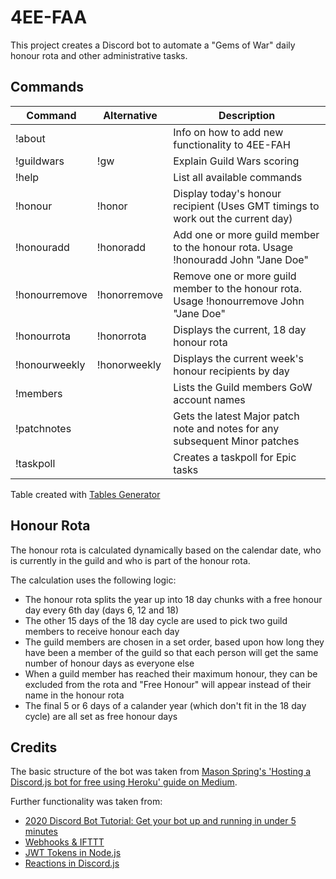 # 4EE-FAA

This project creates a Discord bot to automate a "Gems of War" daily honour rota and other administrative tasks.

## Commands

| Command       | Alternative  | Description                                                                               |
|---------------|--------------|-------------------------------------------------------------------------------------------|
| !about        |              | Info on how to add new functionality to 4EE-FAH                                           |
| !guildwars    | !gw          | Explain Guild Wars scoring                                                                |
| !help         |              | List all available commands                                                               |
| !honour       | !honor       | Display today's honour recipient (Uses GMT timings to work out the current day)           |
| !honouradd    | !honoradd    | Add one or more guild member to the honour rota. Usage !honouradd John "Jane Doe"         |
| !honourremove | !honorremove | Remove one or more guild member to the honour rota. Usage !honourremove John \"Jane Doe\" |
| !honourrota   | !honorrota   | Displays the current, 18 day honour rota                                                  |
| !honourweekly | !honorweekly | Displays the current week's honour recipients by day                                      |
| !members      |              | Lists the Guild members GoW account names                                                 |
| !patchnotes   |              | Gets the latest Major patch note and notes for any subsequent Minor patches               |
| !taskpoll     |              | Creates a taskpoll for Epic tasks                                                         |

Table created with [Tables Generator](https://www.tablesgenerator.com/markdown_tables)

## Honour Rota

The honour rota is calculated dynamically based on the calendar date, who is currently in the guild and who is part of the honour rota.

The calculation uses the following logic:
* The honour rota splits the year up into 18 day chunks with a free honour day every 6th day (days 6, 12 and 18)
* The other 15 days of the 18 day cycle are used to pick two guild members to receive honour each day
* The guild members are chosen in a set order, based upon how long they have been a member of the guild so that each person will get the same number of honour days as everyone else
* When a guild member has reached their maximum honour, they can be excluded from the rota and "Free Honour" will appear instead of their name in the honour rota
* The final 5 or 6 days of a calander year (which don't fit in the 18 day cycle) are all set as free honour days

## Credits

The basic structure of the bot was taken from [Mason Spring's 'Hosting a Discord.js bot for free using Heroku' guide on Medium](https://medium.com/@mason.spr/hosting-a-discord-js-bot-for-free-using-heroku-564c3da2d23f).

Further functionality was taken from:
* [2020 Discord Bot Tutorial: Get your bot up and running in under 5 minutes](https://codeburst.io/discord-bot-tutorial-2020-a8a2e37e347c)
* [Webhooks & IFTTT](https://www.reddit.com/r/discordapp/comments/82klp3/bot_that_regularly_announces_messages/)
* [JWT Tokens in Node.js](https://www.sohamkamani.com/blog/javascript/2019-03-29-node-jwt-authentication/)
* [Reactions in Discord.js](https://discordjs.guide/popular-topics/reactions.html#custom-emojis)